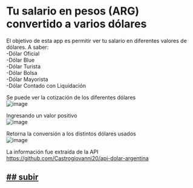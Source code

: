 # Tu salario en pesos (ARG) convertido a varios dólares
<a name="up"></a>
El objetivo de esta app es permitir ver tu salario en diferentes valores de dólares. A saber:  
-Dólar Oficial  
-Dólar Blue  
-Dólar Turista  
-Dólar Bolsa  
-Dólar Mayorista  
-Dólar Contado con Liquidación

Se puede ver la cotización de los diferentes dólares  
![image](https://user-images.githubusercontent.com/59924602/198068048-f227e95c-db88-40ba-8539-7e54bd1183ea.png)

Ingresando un valor positivo  
![image](https://user-images.githubusercontent.com/59924602/198068151-a92a5a2d-92d5-46e6-a7ef-7fef88caab1d.png)

Retorna la conversión a los distintos dólares usados  
![image](https://user-images.githubusercontent.com/59924602/198068301-ef5ba594-c8a3-4aeb-b83b-1371d4a5b8d2.png)


  
La información fue extraída de la API https://github.com/Castrogiovanni20/api-dolar-argentina

## [## subir](#up)
